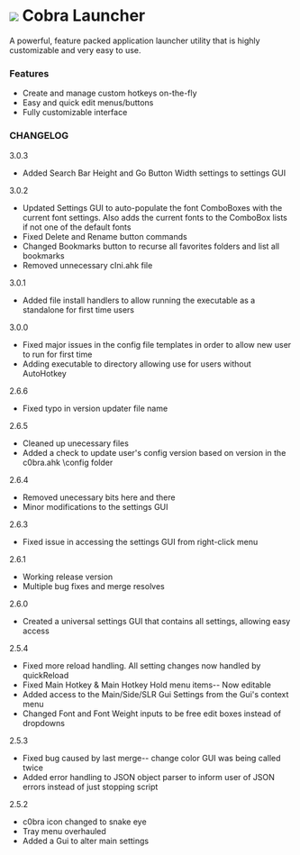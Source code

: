 # ![](http://wsnhapps.com/images/c0bra-logo-sm.png) Cobra Launcher
A powerful, feature packed application launcher utility that is highly customizable and very easy to use.

### Features
* Create and manage custom hotkeys on-the-fly
* Easy and quick  edit menus/buttons
* Fully customizable interface

### CHANGELOG
3.0.3
- Added Search Bar Height and Go Button Width settings to settings GUI

3.0.2
- Updated Settings GUI to auto-populate the font ComboBoxes with the current font settings. Also adds the current fonts to the ComboBox lists if not one of the default fonts
- Fixed Delete and Rename button commands
- Changed Bookmarks button to recurse all favorites folders and list all bookmarks
- Removed unnecessary cIni.ahk file

3.0.1
- Added file install handlers to allow running the executable as a standalone for first time users

3.0.0
- Fixed major issues in the config file templates in order to allow new user to run for first time
- Adding executable to directory allowing use for users without AutoHotkey

2.6.6
- Fixed typo in version updater file name

2.6.5
- Cleaned up unecessary files
- Added a check to update user's config version based on version in the c0bra.ahk \config folder

2.6.4
- Removed unecessary bits here and there
- Minor modifications to the settings GUI

2.6.3
- Fixed issue in accessing the settings GUI from right-click menu

2.6.1
- Working release version
- Multiple bug fixes and merge resolves

2.6.0
- Created a universal settings GUI that contains all settings, allowing easy access

2.5.4
- Fixed more reload handling. All setting changes now handled by quickReload
- Fixed Main Hotkey & Main Hotkey Hold menu items-- Now editable
- Added access to the Main/Side/SLR Gui Settings from the Gui's context menu
- Changed Font and Font Weight inputs to be free edit boxes instead of dropdowns

2.5.3
- Fixed bug caused by last merge-- change color GUI was being called twice
- Added error handling to JSON object parser to inform user of JSON errors instead of just stopping script

2.5.2
- c0bra icon changed to snake eye
- Tray menu overhauled
- Added a Gui to alter main settings
